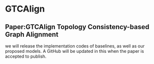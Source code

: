 # GTCAlign
## Paper:GTCAlign Topology Consistency-based Graph Alignment
we will release the implementation codes of baselines, as well as our proposed models. A GitHub will be updated in this when the paper is accepted to publish. 
